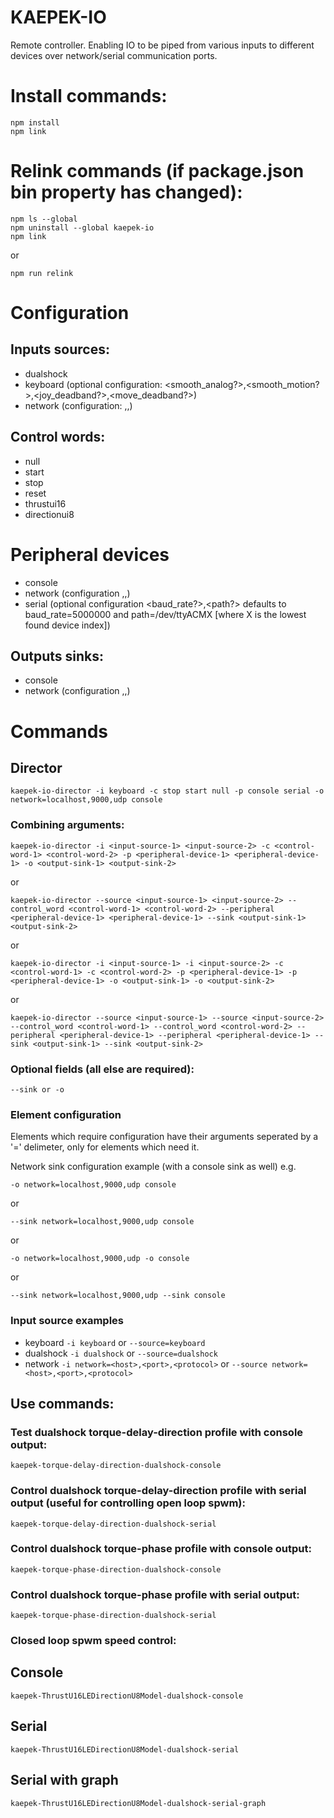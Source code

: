 # KAEPEK-IO

Remote controller. Enabling IO to be piped from various inputs to different devices over network/serial communication ports.

# Install commands:

```
npm install
npm link
```

# Relink commands (if package.json bin property has changed):

```
npm ls --global
npm uninstall --global kaepek-io
npm link
```

or


```
npm run relink
```

# Configuration

## Inputs sources:

- dualshock
- keyboard (optional configuration: <smooth_analog?>,<smooth_motion?>,<joy_deadband?>,<move_deadband?>)
- network (configuration: <host>,<port>,<protocol>)

## Control words:

- null
- start
- stop
- reset
- thrustui16
- directionui8

# Peripheral devices

- console
- network (configuration <host>,<port>,<protocol>)
- serial (optional configuration <baud_rate?>,<path?> defaults to baud_rate=5000000 and path=/dev/ttyACMX [where X is the lowest found device index])

## Outputs sinks:

- console
- network (configuration <host>,<port>,<protocol>)

# Commands

## Director

```
kaepek-io-director -i keyboard -c stop start null -p console serial -o network=localhost,9000,udp console
```

### Combining arguments:

```
kaepek-io-director -i <input-source-1> <input-source-2> -c <control-word-1> <control-word-2> -p <peripheral-device-1> <peripheral-device-1> -o <output-sink-1> <output-sink-2>
```

or

```
kaepek-io-director --source <input-source-1> <input-source-2> --control_word <control-word-1> <control-word-2> --peripheral <peripheral-device-1> <peripheral-device-1> --sink <output-sink-1> <output-sink-2>
```

or 

```
kaepek-io-director -i <input-source-1> -i <input-source-2> -c <control-word-1> -c <control-word-2> -p <peripheral-device-1> -p <peripheral-device-1> -o <output-sink-1> -o <output-sink-2>
```

or

```
kaepek-io-director --source <input-source-1> --source <input-source-2> --control_word <control-word-1> --control_word <control-word-2> --peripheral <peripheral-device-1> --peripheral <peripheral-device-1> --sink <output-sink-1> --sink <output-sink-2>
```

### Optional fields (all else are required):

```
--sink or -o
```

### Element configuration

Elements which require configuration have their arguments seperated by a '=' delimeter, only for elements which need it. 

Network sink configuration example (with a console sink as well) e.g.
```
-o network=localhost,9000,udp console
```
or
```
--sink network=localhost,9000,udp console
```
or
```
-o network=localhost,9000,udp -o console
```
or
```
--sink network=localhost,9000,udp --sink console
```

### Input source examples

- keyboard ```-i keyboard``` or ```--source=keyboard```
- dualshock ```-i dualshock``` or ```--source=dualshock```
- network ```-i network=<host>,<port>,<protocol>``` or ```--source network=<host>,<port>,<protocol>```

## Use commands:

### Test dualshock torque-delay-direction profile with console output:
```
kaepek-torque-delay-direction-dualshock-console
```

### Control dualshock torque-delay-direction profile with serial output (useful for controlling open loop spwm):
```
kaepek-torque-delay-direction-dualshock-serial
```

### Control dualshock torque-phase profile with console output:

```
kaepek-torque-phase-direction-dualshock-console
```

### Control dualshock torque-phase profile with serial output:

```
kaepek-torque-phase-direction-dualshock-serial
```

### Closed loop spwm speed control:

## Console
```
kaepek-ThrustU16LEDirectionU8Model-dualshock-console
```

## Serial
```
kaepek-ThrustU16LEDirectionU8Model-dualshock-serial
```

## Serial with graph
```
kaepek-ThrustU16LEDirectionU8Model-dualshock-serial-graph
```
